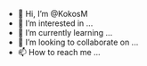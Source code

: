 - 👋 Hi, I’m @KokosM
- 👀 I’m interested in ...
- 🌱 I’m currently learning ...
- 💞️ I’m looking to collaborate on ...
- 📫 How to reach me ...

<!---
KokosM/KokosM is a ✨ special ✨ repository because its `README.md` (this file) appears on your GitHub profile.
You can click the Preview link to take a look at your changes.
--->
